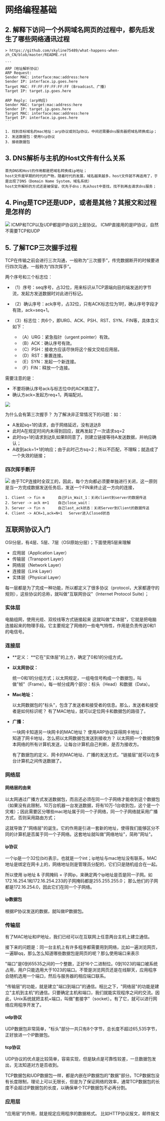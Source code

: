 # 网络编程基础
## 2. 解释下访问一个外网域名网页的过程中，都先后发生了哪些网络通讯过程

    > https://github.com/skyline75489/what-happens-when-zh_CN/blob/master/README.rst
    
    ```
    ARP（地址解析协议）
    ARP Request:
    Sender MAC: interface:mac:address:here
    Sender IP: interface.ip.goes.here
    Target MAC: FF:FF:FF:FF:FF:FF (Broadcast、广播)
    Target IP: target.ip.goes.here
    
    ARP Reply: (arp响应)
    Sender MAC: target:mac:address:here
    Sender IP: target.ip.goes.here
    Target MAC: interface:mac:address:here
    Target IP: interface.ip.goes.here
    ```
    
    1. 找到目标域名的mac地址：arp协议或则Ip协议。中间还需要dns服务器把域名转换成ip；
    2. 发送数据包：使用tcp协议
    3. 接收数据包
        

## 3. DNS解析与主机的Host文件有什么关系
    
    首先DNS和Host的作用都是把域名转换成ip地址；
    host文件是早期的时代的产物，随着时代的发展，域名越来越多，host文件就不再适用了，于是出现了DNS（Domain Name System，域名系统）
    host文件解析的方式还是被保留，优先于dns；先从host中查找，找不到再去请求dns服务；
    
## 4. Ping是TCP还是UDP，或者是其他？其报文和过程是怎样的
![](/assets/java_height_base/v2-a117e931556148df4fecc8f94b186493_hd.jpg)
ICMP和TCP以及UDP都是IP协议的上层协议。
ICMP直接用的是IP协议，自然不需要TCP和UDP

## 5. 了解TCP三次握手过程

TCP在传输之前会进行三次沟通，一般称为“三次握手”，传完数据断开的时候要进行四次沟通，一般称为“四次挥手”。

两个序号和三个标志位：
* （1）序号：seq序号，占32位，用来标识从TCP源端向目的端发送的字节流，发起方发送数据时对此进行标记。
* （2）确认序号：ack序号，占32位，只有ACK标志位为1时，确认序号字段才有效，ack=seq+1。
* （3）标志位：共6个，即URG、ACK、PSH、RST、SYN、FIN等，具体含义如下：
  
  * （A）URG：紧急指针（urgent pointer）有效。
  * （B）ACK：确认序号有效。
  * （C）PSH：接收方应该尽快将这个报文交给应用层。
  * （D）RST：重置连接。
  * （E）SYN：发起一个新连接。
  * （F）FIN：释放一个连接。
  
需要注意的是：
* 不要将确认序号ack与标志位中的ACK搞混了。
* 确认方ack=发起方req+1，两端配对。

![](/assets/java_height_base/tcp三次握手过程.png)

为什么会有第三次握手？
为了解决非正常情况下的问题：如：

* A发起sq=1的请求，由于网络延迟，没有送达B
* 此时A在规定时间内未得到回应，就再发起了一次请求sq=2
* 此时sq=1的请求到达B,如果B同意了，则建立链接等待A发送数据，并响应确认；
* A收到ack=1+1的响应；由于此时己方sq=2；所以不匹配，不理睬；就造成了一个失效的链接；

### 四次挥手断开

![](/assets/java_height_base/tcp四次挥手.png)
由于TCP连接时全双工的，因此，每个方向都必须要单独进行关闭，这一原则是当一方完成数据发送任务后，发送一个FIN来终止这一方向的连接，

```
1. Client -> fin m      自己Fin_Wait_1：关闭client到server的数据传送
2. Server -> ack m+1    自己close_wait：
3. Server -> fin n      自己last_ack状态：关闭Server到Client的数据传送
4. Client -> ACK=1,ack=N+1   Server进入Closed状态  
```


## 互联网协议入门

OSI分层，有4层、5层、7层（OSI原始分层）；下面使用5层来理解

* 应用层（Application Layer）
* 传输层（Transport Layer）
* 网络层（Network Layer）
* 连接层（Link Layer）
* 实体层（Physical Layer）

每一层都是为了完成一种功能，所以都定义了很多协议（protocol，大家都遵守的规则），这些协议的总称，就叫做"互联网协议"（Internet Protocol Suite）；

### 实体层
电脑组网，使用光缆、双绞线等方式链接起来
这就叫做"实体层"，它就是把电脑连接起来的物理手段。它主要规定了网络的一些电气特性，作用是负责传送0和1的电信号。

### 连接层
* **定义： **它在"实体层"的上方，确定了0和1的分组方式。

* **以太网协议：**

    统一0和1的分组方式；以太网规定，一组电信号构成一个数据包，叫做"帧"（Frame）。每一帧分成两个部分：标头（Head）和数据（Data）。

* **Mac地址：**

    以太网数据包的"标头"，包含了发送者和接受者的信息。那么，发送者和接受者是如何标识呢？ 有了MAC地址，就可以定位网卡和数据包的路径了。

* **广播：**
    
    一块网卡知道另一块网卡的MAC地址？ 使用ARP协议获得网卡地址；    
    知道了网卡地址，怎么把以太网数据包发送到接收方？
    以太网把一个数据包像本网络的所有计算机发送，让每台计算机自己判断，是否为接收方。
    
    有了数据包的定义、网卡的MAC地址、广播的发送方式，"链接层"就可以在多台计算机之间传送数据了。
    
### 网络层
#### 网络层的由来
以太网通过广播方式发送数据包，而且还必须在同一个子网络才能收到这个数据包（如果没有此限制，10万台机器一台发送数据，将有10万-1台收到包，这个是一个灾难）；因此需要区分哪些mac地址属于同一个子网络，同一个子网络就采用广播方式，否则采用路由方式；

这就导致了"网络层"的诞生。它的作用是引进一套新的地址，使得我们能够区分不同的计算机是否属于同一个子网络。这套地址就叫做"网络地址"，简称"网址"。

#### ip协议
一个ip是一个32位(bit)表示，也就是一个int；ip地址与mac地址没有联系，MAC地址是绑定在网卡上的，网络地址则是管理员分配的，它们只是随机组合在一起。

所以使用 ip地址 & 子网掩码 = 子网ip，来确定两个ip地址是否是同一子网。如172.16.254.1和172.16.254.233的子网掩码都是255.255.255.0； 那么他们的子网都是172.16.254.0，因此它们在同一个子网络。

#### ip数据包
根据IP协议发送的数据，就叫做IP数据包。


### 传输层

有了MAC地址和IP地址，我们已经可以在互联网上任意两台主机上建立通信。

接下来的问题是：同一台主机上有许多程序都需要用到网络，比如一遍浏览网页，一遍聊qq，那么怎么知道哪些数据包是网页的呢？那么使用端口来表示

"端口"是0到65535之间的一个整数，正好16个二进制位。0到1023的端口被系统占用，用户只能选用大于1023的端口。不管是浏览网页还是在线聊天，应用程序会随机选用一个端口，然后与服务器的相应端口联系。

"传输层"的功能，就是建立"端口到端口"的通信。相比之下，"网络层"的功能是建立"主机到主机"的通信。只要确定主机和端口，我们就能实现程序之间的交流。因此，Unix系统就把主机+端口，叫做"套接字"（socket）。有了它，就可以进行网络应用程序开发了。

#### udp协议
UDP数据包非常简单，"标头"部分一共只有8个字节，总长度不超过65,535字节，正好放进一个IP数据包。

#### tcp协议
UDP协议的优点是比较简单，容易实现，但是缺点是可靠性较差，一旦数据包发出，无法知道对方是否收到。

TCP数据包和UDP数据包一样，都是内嵌在IP数据包的"数据"部分。TCP数据包没有长度限制，理论上可以无限长，但是为了保证网络的效率，通常TCP数据包的长度不会超过IP数据包的长度，以确保单个TCP数据包不必再分割。

### 应用层
"应用层"的作用，就是规定应用程序的数据格式。 比如HTTP协议报文，邮件报文





